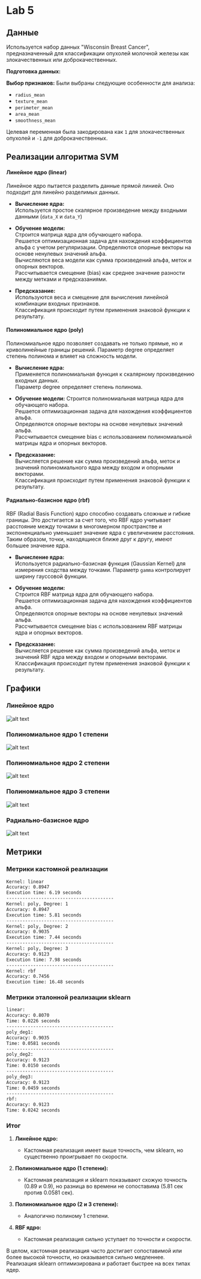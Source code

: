 # Lab 5

## Данные

Используется набор данных "Wisconsin Breast Cancer", предназначенный для классификации опухолей молочной железы как злокачественных или доброкачественных.

**Подготовка данных:**

**Выбор признаков:**
   Были выбраны следующие особенности для анализа:
   - `radius_mean`
   - `texture_mean`
   - `perimeter_mean`
   - `area_mean`
   - `smoothness_mean`

Целевая переменная была закодирована как `1` для злокачественных опухолей и `-1` для доброкачественных.

## Реализации алгоритма SVM

#### Линейное ядро (linear)
Линейное ядро пытается разделить данные прямой линией. Оно подходит для линейно разделимых данных.

- **Вычисление ядра:**  
  Используется простое скалярное произведение между входными данными (`data_X` и `data_Y`)

- **Обучение модели:**  
  Строится матрица ядра для обучающего набора.  
  Решается оптимизационная задача для нахождения коэффициентов альфа с учетом регуляризации. 
  Определяются опорные векторы на основе ненулевых значений альфа.  
  Вычисляются веса модели как сумма произведений альфа, меток и опорных векторов.  
  Рассчитывается смещение (bias) как среднее значение разности между метками и предсказаниями.
 
- **Предсказание:**  
   Используются веса и смещение для вычисления линейной комбинации входных признаков.  
   Классификация происходит путем применения знаковой функции к результату.

#### Полиномиальное ядро (poly)
Полиномиальное ядро позволяет создавать не только прямые, но и криволинейные границы решений. Параметр degree определяет степень полинома и влияет на сложность модели.

- **Вычисление ядра:**  
  Применяется полиномиальная функция к скалярному произведению входных данных.  
  Параметр degree определяет степень полинома.

- **Обучение модели:**
  Строится полиномиальная матрица ядра для обучающего набора.  
  Решается оптимизационная задача для нахождения коэффициентов альфа.  
  Определяются опорные векторы на основе ненулевых значений альфа.  
  Рассчитывается смещение bias с использованием полиномиальной матрицы ядра и опорных векторов.

- **Предсказание:**  
   Вычисляется решение как сумма произведений альфа, меток и значений полиномиального ядра между входом и опорными векторами.  
   Классификация происходит путем применения знаковой функции к результату.

#### Радиально-базисное ядро (rbf)

RBF (Radial Basis Function) ядро способно создавать сложные и гибкие границы.
Это достигается за счет того, что RBF ядро учитывает расстояние между точками в многомерном пространстве и экспоненциально уменьшает значение ядра с увеличением расстояния. Таким образом, точки, находящиеся ближе друг к другу, имеют большее значение ядра.

- **Вычисление ядра:**  
  Используется радиально-базисная функция (Gaussian Kernel) для измерения сходства между точками. Параметр `gamma` контролирует ширину гауссовой функции.
 
- **Обучение модели:**  
  Строится RBF матрица ядра для обучающего набора.   
  Решается оптимизационная задача для нахождения коэффициентов альфа.  
  Определяются опорные векторы на основе ненулевых значений альфа.  
  Рассчитывается смещение bias с использованием RBF матрицы ядра и опорных векторов.

- **Предсказание:**  
  Вычисляется решение как сумма произведений альфа, меток и значений RBF ядра между входом и опорными векторами.
  Классификация происходит путем применения знаковой функции к результату.


## Графики

### Линейное ядро
![alt text](img/svm_linear_boundary.png)
### Полиномиальное ядро 1 степени
![alt text](img/svm_poly_degree1_boundary.png)
### Полиномиальное ядро 2 степени
![alt text](img/svm_poly_degree2_boundary.png)
### Полиномиальное ядро 3 степени
![alt text](img/svm_poly_degree3_boundary.png)
### Радиально-базисное ядро
![alt text](img/svm_poly_degree3_boundary.png)

## Метрики

### Метрики кастомной реализации  
```bash
Kernel: linear
Accuracy: 0.8947
Execution time: 6.19 seconds
----------------------------------------
Kernel: poly, Degree: 1
Accuracy: 0.8947
Execution time: 5.81 seconds
----------------------------------------
Kernel: poly, Degree: 2
Accuracy: 0.9035
Execution time: 7.44 seconds
----------------------------------------
Kernel: poly, Degree: 3
Accuracy: 0.9123
Execution time: 7.98 seconds
----------------------------------------
Kernel: rbf
Accuracy: 0.7456
Execution time: 16.48 seconds
```
### Метрики эталонной реализации sklearn
```bash
linear:
Accuracy: 0.8070
Time: 0.0226 seconds
----------------------------------------
poly_deg1:
Accuracy: 0.9035
Time: 0.0581 seconds
----------------------------------------
poly_deg2:
Accuracy: 0.9123
Time: 0.0150 seconds
----------------------------------------
poly_deg3:
Accuracy: 0.9123
Time: 0.0459 seconds
----------------------------------------
rbf:
Accuracy: 0.9123
Time: 0.0242 seconds
```
### Итог
1. **Линейное ядро:**  
   - Кастомная реализация имеет выше точность, чем sklearn, но существенно проигрывает по скорости.

2. **Полиномиальное ядро (1 степени):**  
   - Кастомная реализация и sklearn показывают схожую точность (0.89 и 0.9), но разница во времени не сопоставима (5.81 сек против 0.0581 сек).

3. **Полиномиальное ядро (2 и 3 степени):**  
   - Аналогично полиному 1 степени.

4. **RBF ядро:**  
   - Кастомная реализация сильно уступает по точности и скорости.

В целом, кастомная реализация часто достигает сопоставимой или более высокой точности, но оказывается сильно медленнее. Реализация sklearn оптимизирована и работает быстрее на всех типах ядер.